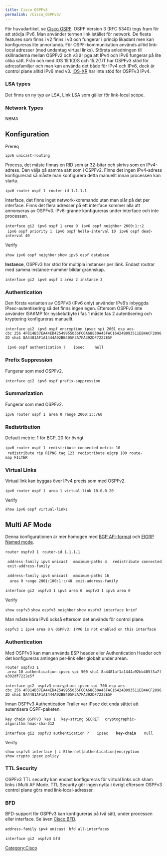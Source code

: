 ```yaml
---
title: Cisco OSPFv3
permalink: /Cisco_OSPFv3/
---
```


För huvudartikel, se [Cisco OSPF](/Cisco_OSPF "wikilink"). OSPF Version
3 (RFC 5340) togs fram för att stödja IPv6. Man använder termen link
istället för network. De flesta features som finns i v2 finns i v3 och
fungerar i princip likadant men kan konfigureras lite annorlunda. För
OSPF-kommunikation används alltid link-local adresser (med undantag
virtual links). Största anledningen till skillnaderna mellan OSPFv2 och
v3 är pga att IPv4 och IPv6 fungerar på lite olika sätt. Från och med
IOS 15.1(3)S och 15.2(1)T har OSPFv3 stöd för adressfamiljer och man kan
använda det både för IPv4 och IPv6, dock är control plane alltid IPv6
med v3. [IOS-XR](/Cisco_IOS-XR "wikilink") har inte stöd för OSPFv3
IPv4.

### LSA types

Det finns en ny typ av LSA, Link LSA som gäller för link-local scope.

### Network Types

NBMA

Konfiguration
-------------

Prereq

`ipv6 unicast-routing`

Process, det måste finnas en RID som är 32-bitar och skrivs som en
IPv4-adress. Den väljs på samma sätt som i OSPFv2. Finns det ingen
IPv4-adress konfigurerad så måste man konfigurera detta manuellt innan
processen kan starta.

`ipv6 router ospf 1`
` router-id 1.1.1.1`

Interface, det finns inget network-kommando utan man slår på det per
interface. Finns det flera adresser på ett interface kommer alla att
annonseras av OSPFv3. IPv6-granne konfigureras under interface och inte
processen.

`interface gi2`
` ipv6 ospf 1 area 0`
` ipv6 ospf neighbor 2000:1::2`
` ipv6 ospf priority 1`
` ipv6 ospf hello-interval 10`
` ipv6 ospf dead-interval 40`

Verify

`show ipv6 ospf neighbor`
`show ipv6 ospf database`

**Instance**, OSPFv3 har stöd för multipla instanser per länk. Endast
routrar med samma instance-nummer bildar grannskap.

`interface gi2`
` ipv6 ospf 1 area 2 instance 3`

### Authentication

Den första varianten av OSPFv3 (IPv6 only) använder IPv6’s inbyggda
IPsec-autentisering så det finns ingen egen. Eftersom OSPFv3 inte
använder ISAKMP för nyckelutbyte i fas 1 måste fas 2 autentisering och
kryptering konfigureras manuellt.

`interface gi2`
` ipv6 ospf encryption ipsec spi 2001 esp aes-cbc 256 4F814B37EA44ED42549955036FC0A68830A45FAC16424B093511EB4ACF20962D sha1 8A4481AF1A1444A92BB405F3A7FA392DF7222E5F`

` ipv6 ospf authentication ?`
`   ipsec `
`   null`

### Prefix Suppression

Fungerar som med OSPFv2.

`interface gi2`
` ipv6 ospf prefix-suppression`

### Summarization

Fungerar som med OSPFv2.

`ipv6 router ospf 1`
` area 0 range 2000:1::/60`

### Redistribution

Default metric: 1 för BGP, 20 för övrigt

`ipv6 router ospf 1`
` redistribute connected metric 10`
` redistribute rip RIPNG tag 123`
` redistribute eigrp 100 route-map FILTER`

### Virtual Links

Virtual link kan byggas över IPv4 precis som med OSPFv2.

`ipv6 router ospf 1`
` area 1 virtual-link 10.0.0.20`

Verify

`show ipv6 ospf virtual-links `

Multi AF Mode
-------------

Denna konfigurationen är mer homogen med [BGP
AFI-format](/Cisco_BGP#Konfiguration "wikilink") och [EIGRP Named
mode](/Cisco_EIGRP#Named_mode "wikilink").

`router ospfv3 1`
` router-id 1.1.1.1`

` address-family ipv4 unicast`
`  maximum-paths 4`
`  redistribute connected`
` exit-address-family`

` address-family ipv6 unicast`
`  maximum-paths 16`
`  area 0 range 2001:100:1::/48`
` exit-address-family`

`interface gi2`
` ospfv3 1 ipv4 area 0`
` ospfv3 1 ipv6 area 0`

Verify

`show ospfv3`
`show ospfv3 neighbor`
`show ospfv3 interface brief`

Man måste köra IPv6 också eftersom det används för control plane.

`ospfv3 1 ipv4 area 0`
`% OSPFv3: IPV6 is not enabled on this interface`

### Authentication

Med OSPFv3 kan man använda ESP header eller Authentication Header och
det konfigureras antingen per-link eller globalt under arean.

`router ospfv3 1`
` area 10 authentication ipsec spi 500 sha1 8a4481af1a1444a92bb405f3a7fa392df7222e5f`

`interface gi2`
` ospfv3 encryption ipsec spi 700 esp aes-cbc 256 4F814B37EA44ED42549955036FC0A68830A45FAC16424B093511EB4ACF20962D sha1 8A4481AF1A1444A92BB405F3A7FA392DF7222E5F`

Innan OSPFv3 Authentication Trailer var IPsec det enda sättet att
autentisera OSPF-paketen.

`key chain OSPFv3`
` key 1`
`  key-string SECRET`
`  cryptographic-algorithm hmac-sha-512`

`interface gi2`
` ospfv3 authentication ?`
`   ipsec`
`   `**`key-chain`**
`   null`

Verify

`show ospfv3 interface | i Ethernet|authentication|encryption`
`show crypto ipsec policy`

### TTL Security

OSPFv3 TTL security kan endast konfigureras för virtual links och sham
links i Multi AF Mode. TTL Security gör ingen nytta i övrigt eftersom
OSPFv3 control plane görs med link-local-adresser.

### BFD

BFD-support för OSPFv3 kan konfigureras på två sätt, under processen
eller interface. Se även [Cisco BFD](/Cisco_BFD "wikilink").

`address-family ipv4 unicast`
` bfd all-interfaces`

`interface gi2`
` ospfv3 bfd `

[Category:Cisco](/Category:Cisco "wikilink")